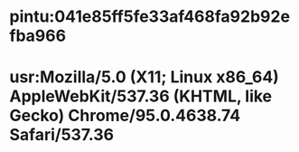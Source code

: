  # pintu:041e85ff5fe33af468fa92b92efba966
# usr:Mozilla/5.0 (X11; Linux x86_64) AppleWebKit/537.36 (KHTML, like Gecko) Chrome/95.0.4638.74 Safari/537.36
